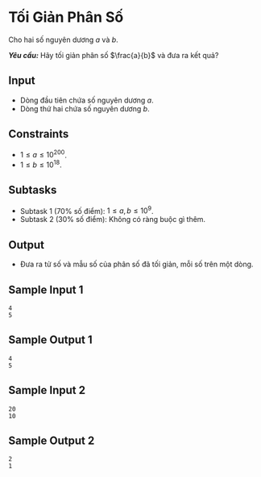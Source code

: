 # Tối Giản Phân Số

Cho hai số nguyên dương $a$ và $b$.  

***Yêu cầu:*** Hãy tối giản phân số $\frac{a}{b}$ và đưa ra kết quả?

## Input

- Dòng đầu tiên chứa số nguyên dương $a$.
- Dòng thứ hai chứa số nguyên dương $b$.

## Constraints

- $1 \le a \le 10^{200}$.
- $1 \le b \le 10^{18}$.

## Subtasks

- Subtask $1$ ($70\%$ số điểm): $1 \le a, b \le 10^9$.
- Subtask $2$ ($30\%$ số điểm): Không có ràng buộc gì thêm.

## Output

- Đưa ra tử số và mẫu số của phân số đã tối giản, mỗi số trên một dòng.

## Sample Input 1

```
4
5
```

## Sample Output 1

```
4
5
```

## Sample Input 2

```
20
10
```

## Sample Output 2

```
2
1
```